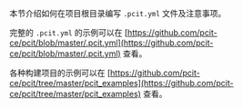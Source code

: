 本节介绍如何在项目根目录编写 `.pcit.yml` 文件及注意事项。

完整的 `.pcit.yml` 的示例可以在 [https://github.com/pcit-ce/pcit/blob/master/.pcit.yml](https://github.com/pcit-ce/pcit/blob/master/.pcit.yml) 查看。

各种构建项目的示例可以在 [https://github.com/pcit-ce/pcit/tree/master/pcit_examples](https://github.com/pcit-ce/pcit/tree/master/pcit_examples) 查看。
